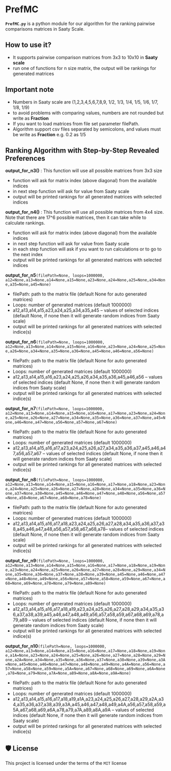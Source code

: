 # PrefMC
**`PrefMC.py`** is a python module for our algorithm for the ranking pairwise comparisons matrices in Saaty Scale.

## How to use it?
-	It supports pairwise comparison matrices from 3x3 to 10x10 in **Saaty scale**
-	run one of functions for n size matrix, the output will be rankings for generated matrices

## Important note
-	Numbers in Saaty scale are (1,2,3,4,5,6,7,8,9, 1/2, 1/3, 1/4, 1/5, 1/6, 1/7, 1/8, 1/9)
-	to avoid problems with comparing values, numbers are not rounded but write as **Fraction**
-	If you want to load matrices from file set parameter filePath.
-	Algorithm support csv files separated by semicolons, and values must be write as **Fraction** e.g. 0.2 as 1/5

## Ranking Algorithm with Step-by-Step Revealed Preferences
**output_for_n3()** : This function will use all possible matrices from 3x3 size
-	function will ask for matrix index (above diagonal) from the available indices
-	in next step function will ask for value from Saaty scale
-	output will be printed rankings for all generated matrices with selected indices

**output_for_n4()** : This function will use all possible matrices from 4x4 size. Note that there are 17^6 possible matrices, then it can take while to calculate rankings.
-	function will ask for matrix index (above diagonal) from the available indices
-	in next step function will ask for value from Saaty scale
-	in each step function will ask if you want to run calculations or to go to the next index
-	output will be printed rankings for all generated matrices with selected indices

**output_for_n5**`(filePath=None, loops=1000000, a12=None,a13=None,a14=None,a15=None,a23=None,a24=None,a25=None,a34=None,a35=None,a45=None)`
-	filePath: path to the matrix file (default None for auto generated matrices)
-	Loops: number of generated matrices (default 1000000)
-	a12,a13,a14,a15,a23,a24,a25,a34,a35,a45 – values of selected indices (default None, if none then it will generate random indices from Saaty scale)
-	output will be printed rankings for all generated matrices with selected indice(s)

**output_for_n6**`(filePath=None, loops=1000000, a12=None,a13=None,a14=None,a15=None,a16=None,a23=None,a24=None,a25=None,a26=None,a34=None,a35=None,a36=None,a45=None,a46=None,a56=None)`
-	filePath: path to the matrix file (default None for auto generated matrices)
-	Loops: number of generated matrices (default 1000000)
-	a12,a13,a14,a15,a16,a23,a24,a25,a26,a34,a35,a36,a45,a46,a56 – values of selected indices (default None, if none then it will generate random indices from Saaty scale)
-	output will be printed rankings for all generated matrices with selected indice(s)

**output_for_n7**`(filePath=None, loops=1000000, a12=None,a13=None,a14=None,a15=None,a16=None,a17=None,a23=None,a24=None,a25=None,a26=None,a27=None,a34=None,a35=None,a36=None,a37=None,a45=None,a46=None,a47=None,a56=None,a57=None,a67=None)`
-	filePath: path to the matrix file (default None for auto generated matrices)
-	Loops: number of generated matrices (default 1000000)
-	a12,a13,a14,a15,a16,a17,a23,a24,a25,a26,a27,a34,a35,a36,a37,a45,a46,a47,a56,a57,a67 – values of selected indices (default None, if none then it will generate random indices from Saaty scale)
-	output will be printed rankings for all generated matrices with selected indice(s)

**output_for_n8**`(filePath=None, loops=1000000, a12=None,a13=None,a14=None,a15=None,a16=None,a17=None,a18=None,a23=None,a24=None,a25=None,a26=None,a27=None,a28=None,a34=None,a35=None,a36=None,a37=None,a38=None,a45=None,a46=None,a47=None,a48=None,a56=None,a57=None,a58=None,a67=None,a68=None,a78=None)`
-	filePath: path to the matrix file (default None for auto generated matrices)
-	Loops: number of generated matrices (default 1000000)
-	a12,a13,a14,a15,a16,a17,a18,a23,a24,a25,a26,a27,a28,a34,a35,a36,a37,a38,a45,a46,a47,a48,a56,a57,a58,a67,a68,a78– values of selected indices (default None, if none then it will generate random indices from Saaty scale)
-	output will be printed rankings for all generated matrices with selected indice(s)

**output_for_n9**`(filePath=None, loops=1000000, a12=None,a13=None,a14=None,a15=None,a16=None,a17=None,a18=None,a19=None,a23=None,a24=None,a25=None,a26=None,a27=None,a28=None,a29=None,a34=None,a35=None,a36=None,a37=None,a38=None,a39=None,a45=None,a46=None,a47=None,a48=None,a49=None,a56=None,a57=None,a58=None,a59=None,a67=None,a68=None,a69=None,a78=None,a79=None,a89=None)`
-	filePath: path to the matrix file (default None for auto generated matrices)
-	Loops: number of generated matrices (default 1000000)
-	a12,a13,a14,a15,a16,a17,a18,a19,a23,a24,a25,a26,a27,a28,a29,a34,a35,a36,a37,a38,a39,a45,a46,a47,a48,a49,a56,a57,a58,a59,a67,a68,a69,a78,a79,a89 – values of selected indices (default None, if none then it will generate random indices from Saaty scale)
-	output will be printed rankings for all generated matrices with selected indice(s)

**output_for_n10**`(filePath=None, loops=1000000, a12=None,a13=None,a14=None,a15=None,a16=None,a17=None,a18=None,a19=None,a1A=None,a23=None,a24=None,a25=None,a26=None,a27=None,a28=None,a29=None,a2A=None,a34=None,a35=None,a36=None,a37=None,a38=None,a39=None,a3A=None,a45=None,a46=None,a47=None,a48=None,a49=None,a4A=None,a56=None,a57=None,a58=None,a59=None,a5A=None,a67=None,a68=None,a69=None,a6A=None,a78=None,a79=None,a7A=None,a89=None,a8A=None,a9A=None)`
-	filePath: path to the matrix file (default None for auto generated matrices)
-	Loops: number of generated matrices (default 1000000)
-	a12,a13,a14,a15,a16,a17,a18,a19,a1A,a23,a24,a25,a26,a27,a28,a29,a2A,a34,a35,a36,a37,a38,a39,a3A,a45,a46,a47,a48,a49,a4A,a56,a57,a58,a59,a5A,a67,a68,a69,a6A,a78,a79,a7A,a89,a8A,a9A – values of selected indices (default None, if none then it will generate random indices from Saaty scale)
-	output will be printed rankings for all generated matrices with selected indice(s)

## 🛡 License
This project is licensed under the terms of the `MIT` license
